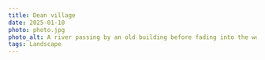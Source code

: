 ```yaml
---
title: Dean village
date: 2025-01-10
photo: photo.jpg
photo_alt: A river passing by an old building before fading into the woods
tags: Landscape
---
```

